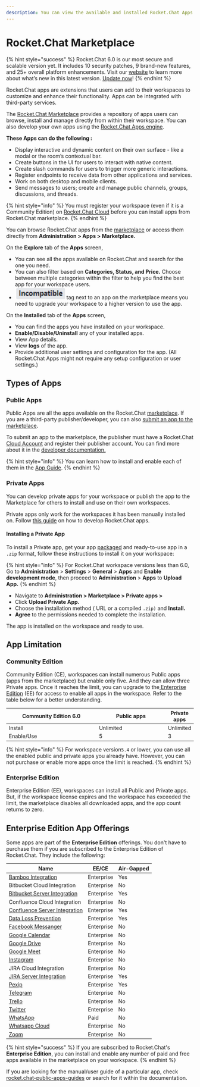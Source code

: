 ```yaml
---
description: You can view the available and installed Rocket.Chat Apps and manage them.
---
```


# Rocket.Chat Marketplace

{% hint style="success" %}
Rocket.Chat 6.0 is our most secure and scalable version yet. It includes 10 security patches, 9 brand-new features, and 25+ overall platform enhancements. Visit our [website](https://www.rocket.chat/six) to learn more about what’s new in this latest version. [Update now](https://docs.rocket.chat/deploy/updating-rocket.chat)!
{% endhint %}

Rocket.Chat apps are extensions that users can add to their workspaces to customize and enhance their functionality. Apps can be integrated with third-party services.

The [Rocket.Chat Marketplace](https://www.rocket.chat/marketplace) provides a repository of apps users can browse, install and manage directly from within their workspace. You can also develop your own apps using the [Rocket.Chat Apps engine](https://developer.rocket.chat/apps-engine).

**These Apps can do the following :**

* Display interactive and dynamic content on their own surface - like a modal or the room’s contextual bar.
* Create buttons in the UI for users to interact with native content.
* Create slash commands for users to trigger more generic interactions.
* Register endpoints to receive data from other applications and services.
* Work on both desktop and mobile clients.
* Send messages to users; create and manage public channels, groups, discussions, and threads.

{% hint style="info" %}
You must register your workspace (even if it is a Community Edition) on [Rocket.Chat Cloud](https://cloud.rocket.chat) before you can install apps from Rocket.Chat marketplace.
{% endhint %}

You can browse Rocket.Chat apps from the [marketplace](https://rocket.chat/marketplace) or access them directly from **Administration > Apps > Marketplace.**

On the **Explore** tab of the **Apps** screen,

* You can see all the apps available on Rocket.Chat and search for the one you need.
* You can also filter based on **Categories, Status, and Price.** Choose between multiple categories within the filter to help you find the best app for your workspace users.
* <img src="../../.gitbook/assets/image (917).png" alt="" data-size="line"> tag next to an app on the marketplace means you need to upgrade your workspace to a higher version to use the app.

On the **Installed** tab of the **Apps** screen,

* You can find the apps you have installed on your workspace.
* **Enable/Disable/Uninstall** any of your installed apps.
* View App details.
* View **logs** of the app.
* Provide additional user settings and configuration for the app. (All Rocket.Chat Apps might not require any setup configuration or user settings.)

## Types of Apps

### Public Apps

Public Apps are all the apps available on the Rocket.Chat [marketplace](https://www.rocket.chat/marketplace). If you are a third-party publisher/developer, you can also [submit an app to the marketplace](https://developer.rocket.chat/apps-engine/app-submission-to-the-marketplace).

To submit an app to the marketplace, the publisher must have a Rocket.Chat [Cloud Account](https://cloud.rocket.chat/login) and register their publisher account. You can find more about it in the [developer documentation. ](https://developer.rocket.chat/apps-engine/app-submission-to-the-marketplace)

{% hint style="info" %}
You can learn how to install and enable each of them in the [App Guide](rocket.chat-public-apps-guides/).
{% endhint %}

### Private Apps

You can develop private apps for your workspace or publish the app to the Marketplace for others to install and use on their own workspaces.

Private apps only work for the workspaces it has been manually installed on. Follow [this guide](https://developer.rocket.chat/apps-engine/getting-started/creating-an-app) on how to develop Rocket.Chat apps.

#### Installing a Private App

To install a Private app, get your app [packaged](https://developer.rocket.chat/apps-engine/app-submission-to-the-marketplace#package-the-app) and ready-to-use app in a `.zip` format, follow these instructions to install it on your workspace:

{% hint style="info" %}
For Rocket.Chat workspace versions less than 6.0, Go to **Administration** > **Settings** > **General** > **Apps** and **Enable development mode**, then proceed to **Administration** > **Apps** to **Upload App.**
{% endhint %}

* Navigate to **Administration  > Marketplace > Private apps >**&#x20;
* Click **Upload Private App.**
* Choose the installation method ( URL or a compiled `.zip)` and **Install.**
* **Agree** to the permissions needed to complete the installation.

The app is installed on the workspace and ready to use.

## App Limitation

### Community Edition

Community Edition (CE), workspaces can install numerous Public apps (apps from the marketplace) but enable only five. And they can allow three Private apps. Once it reaches the limit, you can upgrade to the[ Enterprise Edition](./#enterprise-edition) (EE) for access to enable all apps in the workspace.  Refer to the table below for a better understanding.

<table><thead><tr><th width="266.3333333333333">Community Edition 6.0</th><th width="199">Public apps</th><th>Private apps</th></tr></thead><tbody><tr><td>Install</td><td>Unlimited</td><td>Unlimited</td></tr><tr><td>Enable/Use</td><td>5</td><td>3</td></tr></tbody></table>

{% hint style="info" %}
For workspace version`5.4` or lower, you can use all the enabled public and private apps you already have. However, you can not purchase or enable more apps once the limit is reached.&#x20;
{% endhint %}

### Enterprise Edition

Enterprise Edition (EE), workspaces can install all Public and Private apps. But, if the workspace license expires and the workspace has exceeded the limit, the marketplace disables all downloaded apps, and the app count returns to zero.

## Enterprise Edition App Offerings

Some apps are part of the **Enterprise Edition** offerings. You don't have to purchase them if you are subscribed to the Enterprise Edition of Rocket.Chat. They include the following:

| Name                                                                                                            | EE/CE      | Air-Gapped |
| --------------------------------------------------------------------------------------------------------------- | ---------- | ---------- |
| [Bamboo Integration](rocket.chat-public-apps-guides/atlassian/bamboo-integration.md)                            | Enterprise | Yes        |
| Bitbucket Cloud Integration                                                                                     | Enterprise | No         |
| [Bitbucket Server Integration](rocket.chat-public-apps-guides/atlassian/bitbucket-server-integration.md)        | Enterprise | Yes        |
| Confluence Cloud Integration                                                                                    | Enterprise | No         |
| [Confluence Server Integration](rocket.chat-public-apps-guides/atlassian/confluence-server-integration.md)      | Enterprise | Yes        |
| [Data Loss Prevention](rocket.chat-public-apps-guides/data-loss-prevention-dlp-app.md)                          | Enterprise | Yes        |
| [Facebook Messanger](rocket.chat-public-apps-guides/omnichannel-apps/facebook-app/)                             | Enterprise | No         |
| [Google Calendar](rocket.chat-public-apps-guides/google-calendar/)                                              | Enterprise | No         |
| [Google Drive](rocket.chat-public-apps-guides/google-drive/)                                                    | Enterprise | No         |
| [Google Meet](../../use-rocket.chat/rocket.chat-conference-call/conference-call-admin-guide/google-meet-app.md) | Enterprise | No         |
| [Instagram](rocket.chat-public-apps-guides/omnichannel-apps/instagram-direct/)                                  | Enterprise | No         |
| JIRA Cloud Integration                                                                                          | Enterprise | No         |
| [JIRA Server Integration](rocket.chat-public-apps-guides/atlassian/jira-server-v2.0.md)                         | Enterprise | Yes        |
| [Pexip](../../use-rocket.chat/rocket.chat-conference-call/conference-call-admin-guide/pexip-app.md)             | Enterprise | Yes        |
| [Telegram](rocket.chat-public-apps-guides/omnichannel-apps/telegram-app/)                                       | Enterprise | No         |
| [Trello](rocket.chat-public-apps-guides/trello.md)                                                              | Enterprise | No         |
| [Twitter](rocket.chat-public-apps-guides/omnichannel-apps/twitter-app/)                                         | Enterprise | No         |
| [WhatsApp](rocket.chat-public-apps-guides/omnichannel-apps/whatsapp/)                                           | Paid       | No         |
| [Whatsapp Cloud](rocket.chat-public-apps-guides/omnichannel-apps/whatsapp-cloud-app/)                           | Enterprise | No         |
| [Zoom](rocket.chat-public-apps-guides/zoom/)                                                                    | Enterprise | No         |

{% hint style="success" %}
If you are subscribed to Rocket.Chat's **Enterprise Edition**, you can install and enable any number of paid and free apps available in the marketplace on your workspace.
{% endhint %}

If you are looking for the manual/user guide of a particular app, check [rocket.chat-public-apps-guides](rocket.chat-public-apps-guides/ "mention") or search for it within the documentation.
